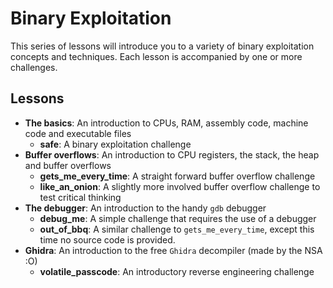 # Binary Exploitation

This series of lessons will introduce you to a variety of binary exploitation concepts and
techniques. Each lesson is accompanied by one or more challenges.

## Lessons

- **The basics**: An introduction to CPUs, RAM, assembly code, machine code and executable files
  - **safe**: A binary exploitation challenge
- **Buffer overflows**: An introduction to CPU registers, the stack, the heap and buffer overflows
  - **gets_me_every_time**: A straight forward buffer overflow challenge
  - **like_an_onion**: A slightly more involved buffer overflow challenge to test critical thinking
- **The debugger**: An introduction to the handy `gdb` debugger
  - **debug_me**: A simple challenge that requires the use of a debugger
  - **out_of_bbq**: A similar challenge to `gets_me_every_time`, except this time no source code is
    provided.
- **Ghidra**: An introduction to the free `Ghidra` decompiler (made by the NSA :O)
  - **volatile_passcode**: An introductory reverse engineering challenge
